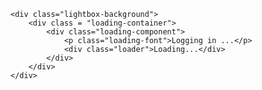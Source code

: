     <div class="lightbox-background">
        <div class = "loading-container">
            <div class="loading-component">
                <p class="loading-font">Logging in ...</p>
                <div class="loader">Loading...</div>
            </div>
        </div>
    </div>
